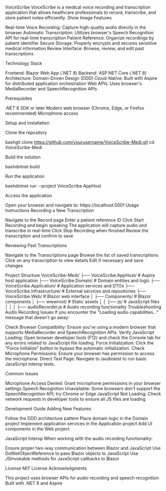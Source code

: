 VoiceScribe
VoiceScribe is a medical voice recording and transcription application that allows healthcare professionals to record, transcribe, and store patient notes efficiently.
Show Image
Features

Real-time Voice Recording: Capture high-quality audio directly in the browser
Automatic Transcription: Utilizes browser's Speech Recognition API for real-time transcription
Patient Reference: Organize recordings by patient identifier
Secure Storage: Properly encrypts and secures sensitive medical information
Review Interface: Browse, review, and edit past transcriptions

Technology Stack

Frontend: Blazor Web App (.NET 8)
Backend: ASP.NET Core (.NET 8)
Architecture: Domain-Driven Design (DDD)
Cloud-Native: Built with Aspire for distributed application orchestration
Web APIs: Uses browser's MediaRecorder and SpeechRecognition APIs

Prerequisites

.NET 8 SDK or later
Modern web browser (Chrome, Edge, or Firefox recommended)
Microphone access

Setup and Installation

Clone the repository

bashgit clone https://github.com/yourusername/VoiceScribe-Medi.git
cd VoiceScribe-Medi

Build the solution

bashdotnet build

Run the application

bashdotnet run --project VoiceScribe.AppHost

Access the application

Open your browser and navigate to: https://localhost:5001
Usage Instructions
Recording a New Transcription

Navigate to the Record page
Enter a patient reference ID
Click Start Recording and begin speaking
The application will capture audio and transcribe in real-time
Click Stop Recording when finished
Review the transcription and confirm to save

Reviewing Past Transcriptions

Navigate to the Transcriptions page
Browse the list of saved transcriptions
Click on any transcription to view details
Edit if necessary and save changes

Project Structure
VoiceScribe-Medi/
├── VoiceScribe.AppHost/      # Aspire host application
├── VoiceScribe.Domain/       # Domain entities and logic
├── VoiceScribe.Application/  # Application services and DTOs
├── VoiceScribe.Infrastructure/ # External services and repositories
├── VoiceScribe.Web/          # Blazor web interface
│   ├── Components/           # Blazor components
│   ├── wwwroot/              # Static assets
│   │   ├── js/               # JavaScript files
│   │   │   ├── audioRecorder.js # Audio recording functionality
Troubleshooting
Audio Recording Issues
If you encounter the "Loading audio capabilities..." message that doesn't go away:

Check Browser Compatibility: Ensure you're using a modern browser that supports MediaRecorder and SpeechRecognition APIs.
Verify JavaScript Loading: Open browser developer tools (F12) and check the Console tab for any errors related to JavaScript file loading.
Force Initialization: Click the "Force Initialize" button to bypass the automatic initialization.
Check Microphone Permissions: Ensure your browser has permission to access the microphone.
Direct Test Page: Navigate to /audiotest to run basic JavaScript interop tests.

Common Issues

Microphone Access Denied: Grant microphone permissions in your browser settings
Speech Recognition Unavailable: Some browsers don't support the SpeechRecognition API; try Chrome or Edge
JavaScript Not Loading: Check network requests in developer tools to ensure all JS files are loading

Development Guide
Adding New Features

Follow the DDD architecture pattern
Place domain logic in the Domain project
Implement application services in the Application project
Add UI components in the Web project

JavaScript Interop
When working with the audio recording functionality:

Ensure proper two-way communication between Blazor and JavaScript
Use DotNetObjectReference to pass Blazor objects to JavaScript
Use JSInvokable methods for JavaScript callbacks to Blazor

License
MIT License
Acknowledgments

This project uses browser APIs for audio recording and speech recognition
Built with .NET 8 and Aspire
